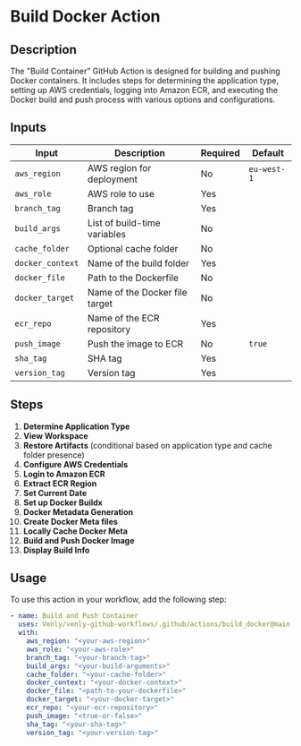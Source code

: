 # Build Docker Action

## Description

The "Build Container" GitHub Action is designed for building and pushing Docker containers. It includes steps for determining the application type, setting up AWS credentials, logging into Amazon ECR, and executing the Docker build and push process with various options and configurations.

## Inputs

| Input             | Description                         | Required | Default     |
| ----------------- | ----------------------------------- | -------- | ----------- |
| `aws_region`      | AWS region for deployment           | No       | `eu-west-1` |
| `aws_role`        | AWS role to use                     | Yes      |             |
| `branch_tag`      | Branch tag                          | Yes      |             |
| `build_args`      | List of build-time variables        | No       |             |
| `cache_folder`    | Optional cache folder               | No       |             |
| `docker_context`  | Name of the build folder            | Yes      |             |
| `docker_file`     | Path to the Dockerfile              | No       |             |
| `docker_target`   | Name of the Docker file target      | No       |             |
| `ecr_repo`        | Name of the ECR repository          | Yes      |             |
| `push_image`      | Push the image to ECR               | No       | `true`      |
| `sha_tag`         | SHA tag                             | Yes      |             |
| `version_tag`     | Version tag                         | Yes      |             |

## Steps

1. **Determine Application Type**
2. **View Workspace**
3. **Restore Artifacts** (conditional based on application type and cache folder presence)
4. **Configure AWS Credentials**
5. **Login to Amazon ECR**
6. **Extract ECR Region**
7. **Set Current Date**
8. **Set up Docker Buildx**
9. **Docker Metadata Generation**
10. **Create Docker Meta files**
11. **Locally Cache Docker Meta**
12. **Build and Push Docker Image**
13. **Display Build Info**

## Usage

To use this action in your workflow, add the following step:

```yaml
- name: Build and Push Container
  uses: Venly/venly-github-workflows/.github/actions/build_docker@main
  with:
    aws_region: "<your-aws-region>"
    aws_role: "<your-aws-role>"
    branch_tag: "<your-branch-tag>"
    build_args: "<your-build-arguments>"
    cache_folder: "<your-cache-folder>"
    docker_context: "<your-docker-context>"
    docker_file: "<path-to-your-dockerfile>"
    docker_target: "<your-docker-target>"
    ecr_repo: "<your-ecr-repository>"
    push_image: "<true-or-false>"
    sha_tag: "<your-sha-tag>"
    version_tag: "<your-version-tag>"
```
